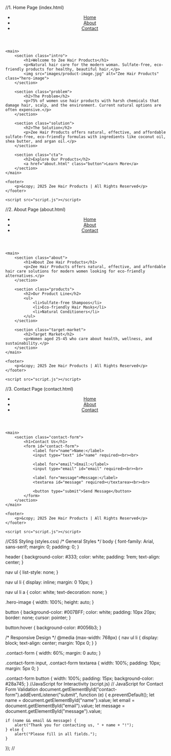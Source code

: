 //1. Home Page (index.html)
<!DOCTYPE html>
<html lang="en">
<head>
    <meta charset="UTF-8">
    <meta name="viewport" content="width=device-width, initial-scale=1.0">
    <title>Zee Hair Products - Home</title>
    <link rel="stylesheet" href="styles.css">
</head>
<body>
    <header>
        <nav>
            <ul>
                <li><a href="index.html">Home</a></li>
                <li><a href="about.html">About</a></li>
                <li><a href="contact.html">Contact</a></li>
            </ul>
        </nav>
    </header>

    <main>
        <section class="intro">
            <h1>Welcome to Zee Hair Products</h1>
            <p>Natural hair care for the modern woman. Sulfate-free, eco-friendly products for healthy, beautiful hair.</p>
            <img src="images/product-image.jpg" alt="Zee Hair Products" class="hero-image">
        </section>

        <section class="problem">
            <h2>The Problem</h2>
            <p>75% of women use hair products with harsh chemicals that damage hair, scalp, and the environment. Current natural options are often expensive.</p>
        </section>

        <section class="solution">
            <h2>The Solution</h2>
            <p>Zee Hair Products offers natural, effective, and affordable sulfate-free, eco-friendly formulas with ingredients like coconut oil, shea butter, and argan oil.</p>
        </section>

        <section class="cta">
            <h2>Explore Our Products</h2>
            <a href="about.html" class="button">Learn More</a>
        </section>
    </main>

    <footer>
        <p>&copy; 2025 Zee Hair Products | All Rights Reserved</p>
    </footer>

    <script src="script.js"></script>
</body>
</html>
//2. About Page (about.html)
<!DOCTYPE html>
<html lang="en">
<head>
    <meta charset="UTF-8">
    <meta name="viewport" content="width=device-width, initial-scale=1.0">
    <title>About Us - Zee Hair Products</title>
    <link rel="stylesheet" href="styles.css">
</head>
<body>
    <header>
        <nav>
            <ul>
                <li><a href="index.html">Home</a></li>
                <li><a href="about.html">About</a></li>
                <li><a href="contact.html">Contact</a></li>
            </ul>
        </nav>
    </header>

    <main>
        <section class="about">
            <h1>About Zee Hair Products</h1>
            <p>Zee Hair Products offers natural, effective, and affordable hair care solutions for modern women looking for eco-friendly alternatives.</p>
        </section>

        <section class="products">
            <h2>Our Product Line</h2>
            <ul>
                <li>Sulfate-free Shampoos</li>
                <li>Eco-friendly Hair Masks</li>
                <li>Natural Conditioners</li>
            </ul>
        </section>

        <section class="target-market">
            <h2>Target Market</h2>
            <p>Women aged 25-45 who care about health, wellness, and sustainability.</p>
        </section>
    </main>

    <footer>
        <p>&copy; 2025 Zee Hair Products | All Rights Reserved</p>
    </footer>

    <script src="script.js"></script>
</body>
</html>
//3. Contact Page (contact.html)
<!DOCTYPE html>
<html lang="en">
<head>
    <meta charset="UTF-8">
    <meta name="viewport" content="width=device-width, initial-scale=1.0">
    <title>Contact Us - Zee Hair Products</title>
    <link rel="stylesheet" href="styles.css">
</head>
<body>
    <header>
        <nav>
            <ul>
                <li><a href="index.html">Home</a></li>
                <li><a href="about.html">About</a></li>
                <li><a href="contact.html">Contact</a></li>
            </ul>
        </nav>
    </header>

    <main>
        <section class="contact-form">
            <h1>Contact Us</h1>
            <form id="contact-form">
                <label for="name">Name:</label>
                <input type="text" id="name" required><br><br>

                <label for="email">Email:</label>
                <input type="email" id="email" required><br><br>

                <label for="message">Message:</label>
                <textarea id="message" required></textarea><br><br>

                <button type="submit">Send Message</button>
            </form>
        </section>
    </main>

    <footer>
        <p>&copy; 2025 Zee Hair Products | All Rights Reserved</p>
    </footer>

    <script src="script.js"></script>
</body>
</html>
//CSS Styling (styles.css)
/* General Styles */
body {
    font-family: Arial, sans-serif;
    margin: 0;
    padding: 0;
}

header {
    background-color: #333;
    color: white;
    padding: 1rem;
    text-align: center;
}

nav ul {
    list-style: none;
}

nav ul li {
    display: inline;
    margin: 0 10px;
}

nav ul li a {
    color: white;
    text-decoration: none;
}

.hero-image {
    width: 100%;
    height: auto;
}

button {
    background-color: #007BFF;
    color: white;
    padding: 10px 20px;
    border: none;
    cursor: pointer;
}

button:hover {
    background-color: #0056b3;
}

/* Responsive Design */
@media (max-width: 768px) {
    nav ul li {
        display: block;
        text-align: center;
        margin: 10px 0;
    }
}

.contact-form {
    width: 60%;
    margin: 0 auto;
}

.contact-form input, .contact-form textarea {
    width: 100%;
    padding: 10px;
    margin: 5px 0;
}

.contact-form button {
    width: 100%;
    padding: 15px;
    background-color: #28a745;
}
//JavaScript for Interactivity (script.js)
// JavaScript for Contact Form Validation
document.getElementById("contact-form").addEventListener("submit", function (e) {
    e.preventDefault();
    let name = document.getElementById("name").value;
    let email = document.getElementById("email").value;
    let message = document.getElementById("message").value;

    if (name && email && message) {
        alert("Thank you for contacting us, " + name + "!");
    } else {
        alert("Please fill in all fields.");
    }
});
//
